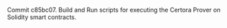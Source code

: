Commit c85bc07.                    Build and Run scripts for executing the Certora Prover on Solidity smart contracts.